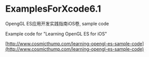 # ExamplesForXcode6.1
OpengGL ES应用开发实践指南iOS卷,  sample code

Example code for "Learning OpenGL ES for iOS" 

[http://www.cosmicthump.com/learning-opengl-es-sample-code](http://www.cosmicthump.com/learning-opengl-es-sample-code)


